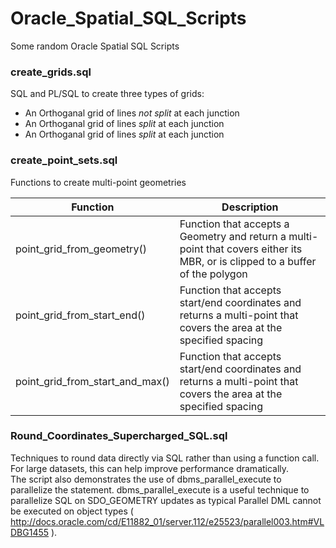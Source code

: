 Oracle_Spatial_SQL_Scripts
==========================

Some random Oracle Spatial SQL Scripts


### create_grids.sql

SQL and PL/SQL to create three types of grids:
 - An Orthoganal grid of lines *not split* at each junction
 - An Orthoganal grid of lines *split* at each junction
 - An Orthoganal grid of lines *split* at each junction
 
### create_point_sets.sql

Functions to create multi-point geometries 

Function  | Description
------------- | -------------
point_grid_from_geometry()  | Function that accepts a Geometry and return a multi-point that covers either its MBR, or is clipped to a buffer of the polygon
point_grid_from_start_end() | Function that accepts start/end coordinates and returns a multi-point that covers the area at the specified spacing
point_grid_from_start_and_max() | Function that accepts start/end coordinates and returns a multi-point that covers the area at the specified spacing


### Round_Coordinates_Supercharged_SQL.sql

Techniques to round data directly via SQL rather than using a function call.  For large datasets, this can help 
improve performance dramatically.  
The script also demonstrates the use of dbms_parallel_execute to parallelize the statement. 
dbms_parallel_execute is a useful technique to parallelize SQL on SDO_GEOMETRY updates as typical Parallel DML cannot be 
executed on object types ( http://docs.oracle.com/cd/E11882_01/server.112/e25523/parallel003.htm#VLDBG1455 ).
